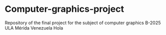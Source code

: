 # Computer-graphics-project
Repository of the final project for the subject of computer graphics B-2025 ULA Mérida Venezuela
Hola